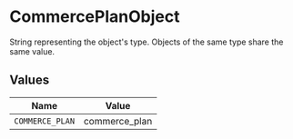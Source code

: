 # CommercePlanObject

String representing the object's type. Objects of the same type share the same value.


## Values

| Name            | Value           |
| --------------- | --------------- |
| `COMMERCE_PLAN` | commerce_plan   |